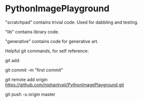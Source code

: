 # PythonImagePlayground

"scratchpad" contains trivial code. Used for dabbling and testing.

"lib" contains library code.

"generative" contains code for generative art.

Helpful git commands, for self reference:

git add

git commit -m "first commit"

git remote add origin https://github.com/nishantyaji/PythonImagePlayground.git

git push -u origin master
